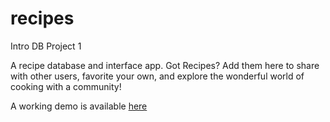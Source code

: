 # recipes
Intro DB Project 1

A recipe database and interface app.  Got Recipes? Add them here to share with other users, favorite your own, and explore the wonderful world of cooking with a community!

A working demo is available [here](http://tommyeffland.cloudapp.net:5000/)
